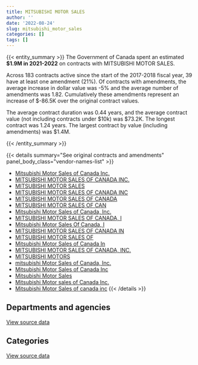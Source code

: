 ```yaml
---
title: MITSUBISHI MOTOR SALES
author: ''
date: '2022-08-24'
slug: mitsubishi_motor_sales
categories: []
tags: []
---
```


<script src="/rmarkdown-libs/htmlwidgets/htmlwidgets.js"></script>
<link href="/rmarkdown-libs/datatables-css/datatables-crosstalk.css" rel="stylesheet" />
<script src="/rmarkdown-libs/datatables-binding/datatables.js"></script>
<script src="/rmarkdown-libs/jquery/jquery-3.6.0.min.js"></script>
<link href="/rmarkdown-libs/dt-core-bootstrap/css/dataTables.bootstrap.min.css" rel="stylesheet" />
<link href="/rmarkdown-libs/dt-core-bootstrap/css/dataTables.bootstrap.extra.css" rel="stylesheet" />
<script src="/rmarkdown-libs/dt-core-bootstrap/js/jquery.dataTables.min.js"></script>
<script src="/rmarkdown-libs/dt-core-bootstrap/js/dataTables.bootstrap.min.js"></script>
<link href="/rmarkdown-libs/crosstalk/css/crosstalk.min.css" rel="stylesheet" />
<script src="/rmarkdown-libs/crosstalk/js/crosstalk.min.js"></script>
<script src="/rmarkdown-libs/htmlwidgets/htmlwidgets.js"></script>
<link href="/rmarkdown-libs/datatables-css/datatables-crosstalk.css" rel="stylesheet" />
<script src="/rmarkdown-libs/datatables-binding/datatables.js"></script>
<script src="/rmarkdown-libs/jquery/jquery-3.6.0.min.js"></script>
<link href="/rmarkdown-libs/dt-core-bootstrap/css/dataTables.bootstrap.min.css" rel="stylesheet" />
<link href="/rmarkdown-libs/dt-core-bootstrap/css/dataTables.bootstrap.extra.css" rel="stylesheet" />
<script src="/rmarkdown-libs/dt-core-bootstrap/js/jquery.dataTables.min.js"></script>
<script src="/rmarkdown-libs/dt-core-bootstrap/js/dataTables.bootstrap.min.js"></script>
<link href="/rmarkdown-libs/crosstalk/css/crosstalk.min.css" rel="stylesheet" />
<script src="/rmarkdown-libs/crosstalk/js/crosstalk.min.js"></script>

{{< entity_summary >}}
The Government of Canada spent an estimated **\$1.9M in 2021-2022** on contracts with MITSUBISHI MOTOR SALES.

Across 183 contracts active since the start of the 2017-2018 fiscal year, 39 have at least one amendment (21%). Of contracts with amendments, the average increase in dollar value was -5% and the average number of amendments was 1.82. Cumulatively these amendments represent an increase of \$-86.5K over the original contract values.

The average contract duration was 0.44 years, and the average contract value (not including contracts under \$10k) was \$73.2K. The longest contract was 1.24 years. The largest contract by value (including amendments) was \$1.4M.

{{< /entity_summary >}}

{{< details summary="See original contracts and amendments" panel_body_class="vendor-names-list" >}}
- [Mitsubishi Motor Sales of Canada Inc.](https://search.open.canada.ca/en/ct/?sort=contract_value_f%20desc&page=1&search_text=%22Mitsubishi%20Motor%20Sales%20of%20Canada%20Inc.%22)
- [MITSUBISHI MOTOR SALES OF CANADA INC.](https://search.open.canada.ca/en/ct/?sort=contract_value_f%20desc&page=1&search_text=%22MITSUBISHI%20MOTOR%20SALES%20OF%20CANADA%20INC.%22)
- [MITSUBISHI MOTOR SALES](https://search.open.canada.ca/en/ct/?sort=contract_value_f%20desc&page=1&search_text=%22MITSUBISHI%20MOTOR%20SALES%22)
- [MITSUBISHI MOTOR SALES OF CANADA INC](https://search.open.canada.ca/en/ct/?sort=contract_value_f%20desc&page=1&search_text=%22MITSUBISHI%20MOTOR%20SALES%20OF%20CANADA%20INC%22)
- [MITSUBISHI MOTOR SALES OF CANADA](https://search.open.canada.ca/en/ct/?sort=contract_value_f%20desc&page=1&search_text=%22MITSUBISHI%20MOTOR%20SALES%20OF%20CANADA%22)
- [MITSUBISHI MOTOR SALES OF CAN](https://search.open.canada.ca/en/ct/?sort=contract_value_f%20desc&page=1&search_text=%22MITSUBISHI%20MOTOR%20SALES%20OF%20CAN%22)
- [Mitsubishi Motor Sales of Canada, Inc.](https://search.open.canada.ca/en/ct/?sort=contract_value_f%20desc&page=1&search_text=%22Mitsubishi%20Motor%20Sales%20of%20Canada%2c%20Inc.%22)
- [MITSUBISHI MOTOR SALES OF CANADA, I](https://search.open.canada.ca/en/ct/?sort=contract_value_f%20desc&page=1&search_text=%22MITSUBISHI%20MOTOR%20SALES%20OF%20CANADA%2c%20I%22)
- [Mitsubishi Motor Sales Of Canada, I](https://search.open.canada.ca/en/ct/?sort=contract_value_f%20desc&page=1&search_text=%22Mitsubishi%20Motor%20Sales%20Of%20Canada%2c%20I%22)
- [MITSUBISHI MOTOR SALES OF CANADA IN](https://search.open.canada.ca/en/ct/?sort=contract_value_f%20desc&page=1&search_text=%22MITSUBISHI%20MOTOR%20SALES%20OF%20CANADA%20IN%22)
- [MITSUBISHI MOTOR SALES OF](https://search.open.canada.ca/en/ct/?sort=contract_value_f%20desc&page=1&search_text=%22MITSUBISHI%20MOTOR%20SALES%20OF%22)
- [Mitsubishi Motor Sales of Canada In](https://search.open.canada.ca/en/ct/?sort=contract_value_f%20desc&page=1&search_text=%22Mitsubishi%20Motor%20Sales%20of%20Canada%20In%22)
- [MITSUBISHI MOTOR SALES OF CANADA, INC.](https://search.open.canada.ca/en/ct/?sort=contract_value_f%20desc&page=1&search_text=%22MITSUBISHI%20MOTOR%20SALES%20OF%20CANADA%2c%20INC.%22)
- [MITSUBISHI MOTORS](https://search.open.canada.ca/en/ct/?sort=contract_value_f%20desc&page=1&search_text=%22MITSUBISHI%20MOTORS%22)
- [mitsubishi Motor Sales of Canada, Inc.](https://search.open.canada.ca/en/ct/?sort=contract_value_f%20desc&page=1&search_text=%22mitsubishi%20Motor%20Sales%20of%20Canada%2c%20Inc.%22)
- [Mitsubishi Motor Sales of Canada Inc](https://search.open.canada.ca/en/ct/?sort=contract_value_f%20desc&page=1&search_text=%22Mitsubishi%20Motor%20Sales%20of%20Canada%20Inc%22)
- [Mitsubishi Motor Sales](https://search.open.canada.ca/en/ct/?sort=contract_value_f%20desc&page=1&search_text=%22Mitsubishi%20Motor%20Sales%22)
- [Mitsubishi Motor sales of Canada Inc.](https://search.open.canada.ca/en/ct/?sort=contract_value_f%20desc&page=1&search_text=%22Mitsubishi%20Motor%20sales%20of%20Canada%20Inc.%22)
- [Mitsubishi Motor Sales of canada inc](https://search.open.canada.ca/en/ct/?sort=contract_value_f%20desc&page=1&search_text=%22Mitsubishi%20Motor%20Sales%20of%20canada%20inc%22)
{{< /details >}}

## Departments and agencies

<div id="htmlwidget-1" style="width:100%;height:auto;" class="datatables html-widget"></div>
<script type="application/json" data-for="htmlwidget-1">{"x":{"style":"bootstrap","filter":"none","vertical":false,"data":[["<a href=\"/departments/aafc-aac/\">Agriculture and Agri-Food Canada<\/a>","<a href=\"/departments/cbsa-asfc/\">Canada Border Services Agency<\/a>","<a href=\"/departments/cfia-acia/\">Canadian Food Inspection Agency<\/a>","<a href=\"/departments/cic/\">Immigration, Refugees and Citizenship Canada<\/a>","<a href=\"/departments/cra-arc/\">Canada Revenue Agency<\/a>","<a href=\"/departments/csc-scc/\">Correctional Service of Canada<\/a>","<a href=\"/departments/dfo-mpo/\">Fisheries and Oceans Canada<\/a>","<a href=\"/departments/dnd-mdn/\">National Defence<\/a>","<a href=\"/departments/hc-sc/\">Health Canada<\/a>","<a href=\"/departments/ic/\">Innovation, Science and Economic Development Canada<\/a>","<a href=\"/departments/isc-sac/\">Indigenous Services Canada<\/a>","<a href=\"/departments/jus/\">Department of Justice Canada<\/a>","<a href=\"/departments/osgg-bsgg/\">Office of the Secretary to the Governor General<\/a>","<a href=\"/departments/phac-aspc/\">Public Health Agency of Canada<\/a>","<a href=\"/departments/pwgsc-tpsgc/\">Public Services and Procurement Canada<\/a>","<a href=\"/departments/rcmp-grc/\">Royal Canadian Mounted Police<\/a>","<a href=\"/departments/tc/\">Transport Canada<\/a>","<a href=\"/departments/tsb-bst/\">Transportation Safety Board of Canada<\/a>","<a href=\"/departments/vac-acc/\">Veterans Affairs Canada<\/a>"],[57739.68,29651.77,null,null,null,457446.26,31190.27,1610279.34,null,44933.89,null,44933.89,44930.16,null,null,233071.79,373140.88,null,45736.08],[170134.9,227834.22,87371.64,null,56112.91,40070.1,117188.89,126756.66,null,130084.92,392382.9,null,null,40075.35,212940.78,657585.34,44933.89,43867.56,null],[288055.8,null,23864.21,null,27049.25,72882.74,237439.54,null,null,null,null,null,86200.92,341753.76,203372.46,151979.09,1394915.25,null,null],[102513.5,150497.22,null,41449.8,null,45384.08,386463.82,240490.05,40070.1,null,null,null,null,103556.22,137897.29,45932.12,624381.5,null,null]],"container":"<table class=\"table table-striped table-hover row-border order-column display\">\n  <thead>\n    <tr>\n      <th>Department<\/th>\n      <th>2018-2019<\/th>\n      <th>2019-2020<\/th>\n      <th>2020-2021<\/th>\n      <th>2021-2022<\/th>\n    <\/tr>\n  <\/thead>\n<\/table>","options":{"order":[[4,"desc"]],"pageLength":10,"autoWidth":true,"columnDefs":[{"targets":1,"render":"function(data, type, row, meta) {\n    return type !== 'display' ? data : DTWidget.formatCurrency(data, \"$\", 2, 3, \",\", \".\", true, null);\n  }"},{"targets":2,"render":"function(data, type, row, meta) {\n    return type !== 'display' ? data : DTWidget.formatCurrency(data, \"$\", 2, 3, \",\", \".\", true, null);\n  }"},{"targets":3,"render":"function(data, type, row, meta) {\n    return type !== 'display' ? data : DTWidget.formatCurrency(data, \"$\", 2, 3, \",\", \".\", true, null);\n  }"},{"targets":4,"render":"function(data, type, row, meta) {\n    return type !== 'display' ? data : DTWidget.formatCurrency(data, \"$\", 2, 3, \",\", \".\", true, null);\n  }"},{"width":"16%","targets":[1,2,3,4]},{"className":"dt-right","targets":[1,2,3,4]}],"orderClasses":false}},"evals":["options.columnDefs.0.render","options.columnDefs.1.render","options.columnDefs.2.render","options.columnDefs.3.render"],"jsHooks":[]}</script>
<p class="text-right">
<a href="https://github.com/GoC-Spending/contracts-data/tree/main/data/out/vendors/mitsubishi_motor_sales/summary_by_fiscal_year_by_department.csv" class="source-data-link btn btn-link">View source data</a>
</p>

## Categories

<div id="htmlwidget-2" style="width:100%;height:auto;" class="datatables html-widget"></div>
<script type="application/json" data-for="htmlwidget-2">{"x":{"style":"bootstrap","filter":"none","vertical":false,"data":[["<a href=\"/categories/11_defence/\">Defence<\/a>","<a href=\"/categories/3_information_technology/\">Information technology<\/a>","<a href=\"/categories/5_transportation_and_logistics/\">Transportation and logistics<\/a>"],[1610279.34,null,1362774.67],[126756.66,null,2220583.39],[null,null,2827513.02],[240490.05,105906.29,1572239.35]],"container":"<table class=\"table table-striped table-hover row-border order-column display\">\n  <thead>\n    <tr>\n      <th>Category<\/th>\n      <th>2018-2019<\/th>\n      <th>2019-2020<\/th>\n      <th>2020-2021<\/th>\n      <th>2021-2022<\/th>\n    <\/tr>\n  <\/thead>\n<\/table>","options":{"order":[[4,"desc"]],"dom":"t","pageLength":30,"autoWidth":true,"columnDefs":[{"targets":1,"render":"function(data, type, row, meta) {\n    return type !== 'display' ? data : DTWidget.formatCurrency(data, \"$\", 2, 3, \",\", \".\", true, null);\n  }"},{"targets":2,"render":"function(data, type, row, meta) {\n    return type !== 'display' ? data : DTWidget.formatCurrency(data, \"$\", 2, 3, \",\", \".\", true, null);\n  }"},{"targets":3,"render":"function(data, type, row, meta) {\n    return type !== 'display' ? data : DTWidget.formatCurrency(data, \"$\", 2, 3, \",\", \".\", true, null);\n  }"},{"targets":4,"render":"function(data, type, row, meta) {\n    return type !== 'display' ? data : DTWidget.formatCurrency(data, \"$\", 2, 3, \",\", \".\", true, null);\n  }"},{"width":"16%","targets":[1,2,3,4]},{"className":"dt-right","targets":[1,2,3,4]}],"orderClasses":false,"lengthMenu":[10,25,30,50,100]}},"evals":["options.columnDefs.0.render","options.columnDefs.1.render","options.columnDefs.2.render","options.columnDefs.3.render"],"jsHooks":[]}</script>
<p class="text-right">
<a href="https://github.com/GoC-Spending/contracts-data/tree/main/data/out/vendors/mitsubishi_motor_sales/summary_by_fiscal_year_by_category.csv" class="source-data-link btn btn-link">View source data</a>
</p>
